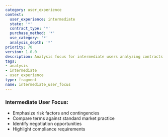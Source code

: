 ```yaml
---
category: user_experience
context:
  user_experience: intermediate
  state: '*'
  contract_type: '*'
  purchase_method: '*'
  use_category: '*'
  analysis_depth: '*'
priority: 70
version: 1.0.0
description: Analysis focus for intermediate users analyzing contracts
tags:
- analysis
- intermediate
- user_experience
type: fragment
name: intermediate_user_focus
---
```


### Intermediate User Focus:
- Emphasize risk factors and contingencies
- Compare terms against standard market practice
- Identify negotiation opportunities
- Highlight compliance requirements
